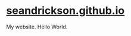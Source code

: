[seandrickson.github.io](http://seandrickson.github.io/)
========================

My website. Hello World.
